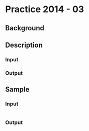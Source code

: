 # Practice 2014 - 03

## Background

## Description

### Input

### Output

## Sample
### Input
```
```

### Output
```
```